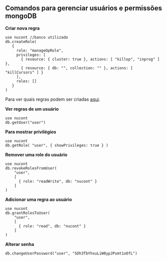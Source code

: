 Comandos para gerenciar usuários e permissões mongoDB
---

**Criar nova regra**

```
use nucont //banco utilizado
db.createRole(
   {
     role: "manageOpRole",
     privileges: [
       { resource: { cluster: true }, actions: [ "killop", "inprog" ] },
       { resource: { db: "", collection: "" }, actions: [ "killCursors" ] }
     ],
     roles: []
   }
)
```

Para ver quais regras podem ser criadas [aqui](https://docs.mongodb.com/manual/tutorial/manage-users-and-roles/).


**Ver regras de um usuário**

```
use nucont
db.getUser("user")
```

**Para mostrar privilégios**

```
use nucont
db.getRole( "user", { showPrivileges: true } )
```

**Remover uma role do usuário**

```
use nucont
db.revokeRolesFromUser(
    "user",
    [
      { role: "readWrite", db: "nucont" }
    ]
)
```

**Adicionar uma regra ao usuário**

```
use nucont
db.grantRolesToUser(
    "user",
    [
      { role: "read", db: "nucont" }
    ]
)
```

**Alterar senha**

```
db.changeUserPassword("user", "SOh3TbYhxuLiW8ypJPxmt1oOfL")
```